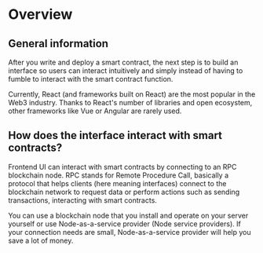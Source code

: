 # Overview

## General information
After you write and deploy a smart contract, the next step is to build an interface so users can interact intuitively and simply instead of having to fumble to interact with the smart contract function.

Currently, React (and frameworks built on React) are the most popular in the Web3 industry. Thanks to React's number of libraries and open ecosystem, other frameworks like Vue or Angular are rarely used.

## How does the interface interact with smart contracts?
Frontend UI can interact with smart contracts by connecting to an RPC blockchain node. RPC stands for Remote Procedure Call, basically a protocol that helps clients (here meaning interfaces) connect to the blockchain network to request data or perform actions such as sending transactions, interacting with smart contracts.

You can use a blockchain node that you install and operate on your server yourself or use Node-as-a-service provider (Node service providers). If your connection needs are small, Node-as-a-service provider will help you save a lot of money.